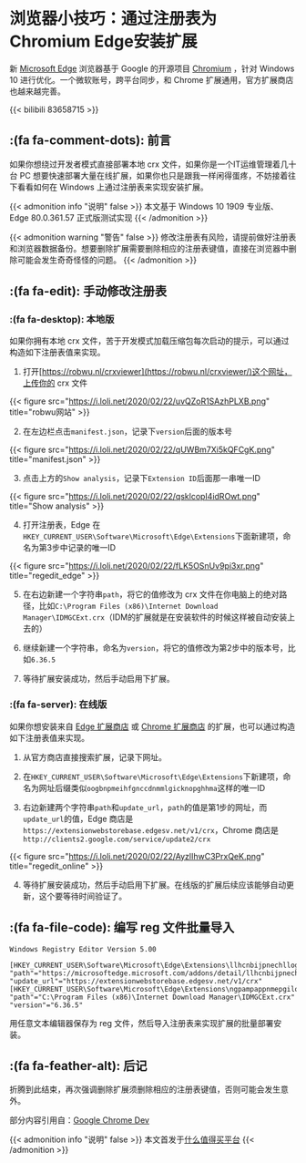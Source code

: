 # 浏览器小技巧：通过注册表为Chromium Edge安装扩展


新 [Microsoft Edge](https://www.microsoft.com/zh-cn/edge/) 浏览器基于 Google 的开源项目 [Chromium](https://github.com/chromium/chromium/) ，针对 Windows 10 进行优化。一个微软账号，跨平台同步，和 Chrome 扩展通用，官方扩展商店也越来越完善。

<!--more-->

{{< bilibili 83658715 >}}

## :(fa fa-comment-dots): 前言

如果你想绕过开发者模式直接部署本地 crx 文件，如果你是一个IT运维管理着几十台 PC 想要快速部署大量在线扩展，如果你也只是跟我一样闲得蛋疼，不妨接着往下看看如何在 Windows 上通过注册表来实现安装扩展。

{{< admonition info "说明" false >}}
本文基于 Windows 10 1909 专业版、Edge 80.0.361.57 正式版测试实现
{{< /admonition >}}

{{< admonition warning "警告" false >}}
修改注册表有风险，请提前做好注册表和浏览器数据备份。想要删除扩展需要删除相应的注册表键值，直接在浏览器中删除可能会发生奇奇怪怪的问题。
{{< /admonition >}}

## :(fa fa-edit): 手动修改注册表

### :(fa fa-desktop): 本地版

如果你拥有本地 crx 文件，苦于开发模式加载压缩包每次启动的提示，可以通过构造如下注册表值来实现。

1. 打开[https://robwu.nl/crxviewer](https://robwu.nl/crxviewer/)这个网址，上传你的 crx 文件

{{< figure src="https://i.loli.net/2020/02/22/uvQZoR1SAzhPLXB.png" title="robwu网站" >}}

2. 在左边栏点击`manifest.json`，记录下`version`后面的版本号

{{< figure src="https://i.loli.net/2020/02/22/qUWBm7Xi5kQFCgK.png" title="manifest.json" >}}

3. 点击上方的`Show analysis`，记录下`Extension ID`后面那一串唯一ID

{{< figure src="https://i.loli.net/2020/02/22/qsklcopI4idROwt.png" title="Show analysis" >}}

4. 打开注册表，Edge 在`HKEY_CURRENT_USER\Software\Microsoft\Edge\Extensions`下面新建项，命名为第3步中记录的唯一ID

{{< figure src="https://i.loli.net/2020/02/22/fLK5OSnUv9pi3xr.png" title="regedit_edge" >}}

5. 在右边新建一个字符串`path`，将它的值修改为 crx 文件在你电脑上的绝对路径，比如`C:\Program Files (x86)\Internet Download Manager\IDMGCExt.crx`（IDM的扩展就是在安装软件的时候这样被自动安装上去的）

6. 继续新建一个字符串，命名为`version`，将它的值修改为第2步中的版本号，比如`6.36.5`

7. 等待扩展安装成功，然后手动启用下扩展。

### :(fa fa-server): 在线版

如果你想安装来自 [Edge 扩展商店](https://microsoftedge.microsoft.com/insider-addons/) 或 [Chrome 扩展商店](https://chrome.google.com/webstore/) 的扩展，也可以通过构造如下注册表值来实现。

1. 从官方商店直接搜索扩展，记录下网址。

2. 在`HKEY_CURRENT_USER\Software\Microsoft\Edge\Extensions`下新建项，命名为网址后缀类似`oogbnpmeihfgnccdnmmlgicknopghhma`这样的唯一ID

3. 右边新建两个字符串`path`和`update_url`，`path`的值是第1步的网址，而`update_url`的值，Edge 商店是`https://extensionwebstorebase.edgesv.net/v1/crx`，Chrome 商店是`http://clients2.google.com/service/update2/crx`

{{< figure src="https://i.loli.net/2020/02/22/AyzlIhwC3PrxQeK.png" title="regedit_online" >}}

4. 等待扩展安装成功，然后手动启用下扩展。在线版的扩展后续应该能够自动更新，这个要等待时间验证了。

## :(fa fa-file-code): 编写 reg 文件批量导入

```reg
Windows Registry Editor Version 5.00

[HKEY_CURRENT_USER\Software\Microsoft\Edge\Extensions\llhcnbijpnechllogkacbcjmkcgjbjfi]
"path"="https://microsoftedge.microsoft.com/addons/detail/llhcnbijpnechllogkacbcjmkcgjbjfi"
"update_url"="https://extensionwebstorebase.edgesv.net/v1/crx"
[HKEY_CURRENT_USER\Software\Microsoft\Edge\Extensions\ngpampappnmepgilojfohadhhmbhlaek]
"path"="C:\Program Files (x86)\Internet Download Manager\IDMGCExt.crx"
"version"="6.36.5"
```

用任意文本编辑器保存为 reg 文件，然后导入注册表来实现扩展的批量部署安装。

## :(fa fa-feather-alt): 后记

折腾到此结束，再次强调删除扩展须删除相应的注册表键值，否则可能会发生意外。

部分内容引用自：[Google Chrome Dev](https://developer.chrome.com/apps/external_extensions#registry)

{{< admonition info "说明" false >}}
本文首发于[什么值得买平台](https://post.smzdm.com/p/a078kwg8/)
{{< /admonition >}}
